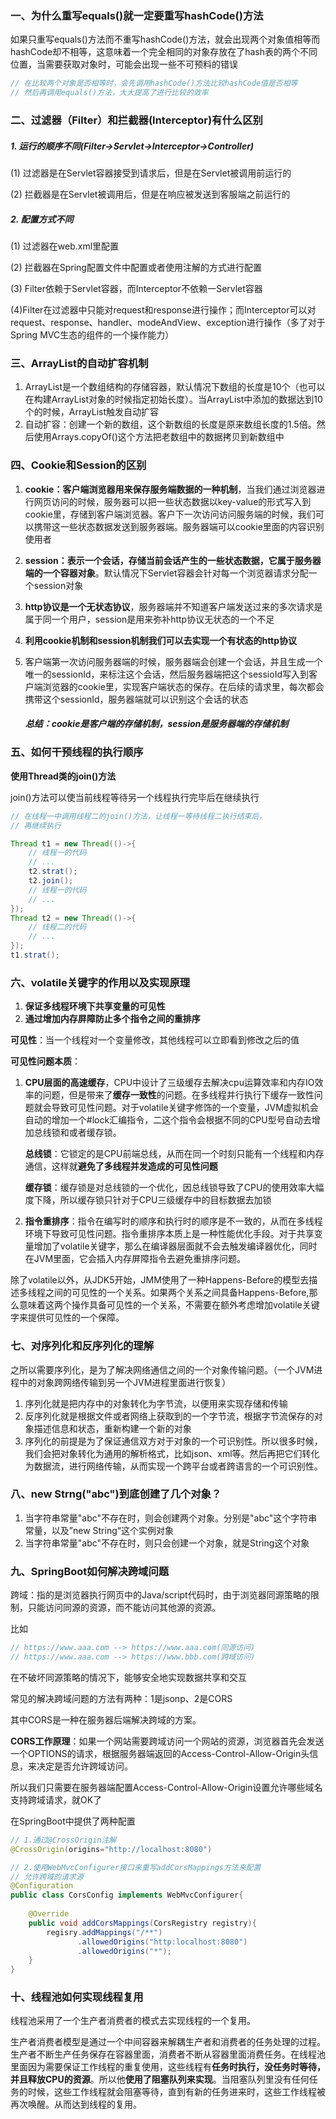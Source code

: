 ### 一、为什么重写equals()就一定要重写hashCode()方法

如果只重写equals()方法而不重写hashCode()方法，就会出现两个对象值相等而hashCode却不相等，这意味着一个完全相同的对象存放在了hash表的两个不同位置，当需要获取对象时，可能会出现一些不可预料的错误

``` java
// 在比较两个对象是否相等时，会先调用hashCode()方法比较hashCode值是否相等
// 然后再调用equals()方法，大大提高了进行比较的效率
```



### 二、过滤器（Filter）和拦截器(Interceptor)有什么区别

##### 1. 运行的顺序不同(Filter->Servlet->Interceptor->Controller)

(1) 过滤器是在Servlet容器接受到请求后，但是在Servlet被调用前运行的

(2) 拦截器是在Servlet被调用后，但是在响应被发送到客服端之前运行的

##### 2. 配置方式不同

(1) 过滤器在web.xml里配置

(2) 拦截器在Spring配置文件中配置或者使用注解的方式进行配置

(3) Filter依赖于Servlet容器，而Interceptor不依赖一Servlet容器

(4)Filter在过滤器中只能对request和response进行操作；而Interceptor可以对request、response、handler、modeAndView、exception进行操作（多了对于Spring MVC生态的组件的一个操作能力）



### 三、ArrayList的自动扩容机制

1. ArrayList是一个数组结构的存储容器，默认情况下数组的长度是10个（也可以在构建ArrayList对象的时候指定初始长度）。当ArrayList中添加的数据达到10个的时候，ArrayList触发自动扩容
2. 自动扩容：创建一个新的数组，这个新数组的长度是原来数组长度的1.5倍。然后使用Arrays.copyOf()这个方法把老数组中的数据拷贝到新数组中



### 四、Cookie和Session的区别

1. **cookie：客户端浏览器用来保存服务端数据的一种机制**，当我们通过浏览器进行网页访问的时候，服务器可以把一些状态数据以key-value的形式写入到cookie里，存储到客户端浏览器。客户下一次访问访问服务端的时候，我们可以携带这一些状态数据发送到服务器端。服务器端可以cookie里面的内容识别使用者

2. **session：表示一个会话，存储当前会话产生的一些状态数据，它属于服务器端的一个容器对象**。默认情况下Servlet容器会针对每一个浏览器请求分配一个session对象

3. **http协议是一个无状态协议**，服务器端并不知道客户端发送过来的多次请求是属于同一个用户，session是用来弥补http协议无状态的一个不足

4. **利用cookie机制和session机制我们可以去实现一个有状态的http协议**

5. 客户端第一次访问服务器端的时候，服务器端会创建一个会话，并且生成一个唯一的sessionId，来标注这个会话，然后服务器端把这个sessioId写入到客户端浏览器的cookie里，实现客户端状态的保存。在后续的请求里，每次都会携带这个sessionId，服务器端就可以识别这个会话的状态

   ##### 总结：cookie是客户端的存储机制，session是服务器端的存储机制



### 五、如何干预线程的执行顺序

**使用Thread类的join()方法**

join()方法可以使当前线程等待另一个线程执行完毕后在继续执行

``` java
// 在线程一中调用线程二的join()方法，让线程一等待线程二执行结束后，
// 再继续执行

Thread t1 = new Thread(()->{
    // 线程一的代码
    // ...
    t2.strat();
    t2.join();
    // 线程一的代码
    // ...
});
Thread t2 = new Thread(()->{
    // 线程二的代码
    // ...
});
t1.strat();
```



### 六、volatile关键字的作用以及实现原理

1. **保证多线程环境下共享变量的可见性**
2. **通过增加内存屏障防止多个指令之间的重排序**

**可见性**：当一个线程对一个变量修改，其他线程可以立即看到修改之后的值

**可见性问题本质**：

1. **CPU层面的高速缓存**，CPU中设计了三级缓存去解决cpu运算效率和内存IO效率的问题，但是带来了**缓存一致性**的问题。在多线程并行执行下缓存一致性问题就会导致可见性问题。对于volatile关键字修饰的一个变量，JVM虚拟机会自动的增加一个#lock汇编指令，二这个指令会根据不同的CPU型号自动去增加总线锁和或者缓存锁。

   **总线锁**：它锁定的是CPU前端总线，从而在同一个时刻只能有一个线程和内存通信，这样就**避免了多线程并发造成的可见性问题**

   **缓存锁**：缓存锁是对总线锁的一个优化，因总线锁导致了CPU的使用效率大幅度下降，所以缓存锁只针对于CPU三级缓存中的目标数据去加锁

2. **指令重排序**：指令在编写时的顺序和执行时的顺序是不一致的，从而在多线程环境下导致可见性问题。指令重排序本质上是一种性能优化手段。对于共享变量增加了volatile关键字，那么在编译器层面就不会去触发编译器优化，同时在JVM里面，它会插入内存屏障指令去避免重排序问题。

除了volatile以外，从JDK5开始，JMM使用了一种Happens-Before的模型去描述多线程之间的可见性的一个关系。如果两个关系之间具备Happens-Before,那么意味着这两个操作具备可见性的一个关系，不需要在额外考虑增加volatile关键字来提供可见性的一个保障。



### 七、对序列化和反序列化的理解

之所以需要序列化，是为了解决网络通信之间的一个对象传输问题。（一个JVM进程中的对象跨网络传输到另一个JVM进程里面进行恢复）

1. 序列化就是把内存中的对象转化为字节流，以便用来实现存储和传输
2. 反序列化就是根据文件或者网络上获取到的一个字节流，根据字节流保存的对象描述信息和状态，重新构建一个新的对象
3. 序列化的前提是为了保证通信双方对于对象的一个可识别性。所以很多时候，我们会把对象转化为通用的解析格式，比如json、xml等。然后再把它们转化为数据流，进行网络传输，从而实现一个跨平台或者跨语言的一个可识别性。



### 八、new Strng("abc")到底创建了几个对象？

1. 当字符串常量"abc"不存在时，则会创建两个对象。分别是"abc"这个字符串常量，以及”new String“这个实例对象
2. 当字符串常量"abc"不存在时，则只会创建一个对象，就是String这个对象



### 九、SpringBoot如何解决跨域问题

跨域：指的是浏览器执行网页中的Java/script代码时，由于浏览器同源策略的限制，只能访问同源的资源，而不能访问其他源的资源。

比如

``` java
// https://www.aaa.com --> https://www.aaa.com(同源访问)
// https://www.aaa.com --> https://www.bbb.com(跨域访问)
```

在不破坏同源策略的情况下，能够安全地实现数据共享和交互

常见的解决跨域问题的方法有两种：1是jsonp、2是CORS

其中CORS是一种在服务器后端解决跨域的方案。

**CORS工作原理**：如果一个网站需要跨域访问一个网站的资源，浏览器首先会发送一个OPTIONS的请求，根据服务器端返回的Access-Control-Allow-Origin头信息，来决定是否允许跨域访问。

所以我们只需要在服务器端配置Access-Control-Allow-Origin设置允许哪些域名支持跨域请求，就OK了

在SpringBoot中提供了两种配置

``` java
// 1.通过@CrossOrigin注解
@CrossOrigin(origins="http://localhost:8080")

// 2.使用WebMvcConfigurer接口来重写addCorsMappings方法来配置
// 允许跨域的请求源
@Configuration
public class CorsConfig implements WebMvcConfigurer{
    
    @Override
    public void addCorsMappings(CorsRegistry registry){
        regisry.addMappings("/**")
               .allowedOrigins("http:localhost:8080")
               .allowedOrigins("*");
    }
}

```



### 十、线程池如何实现线程复用

线程池采用了一个生产者消费者的模式去实现线程的一个复用。

生产者消费者模型是通过一个中间容器来解耦生产者和消费者的任务处理的过程。生产者不断生产任务保存在容器里面，消费者不断从容器里面消费任务。在线程池里面因为需要保证工作线程的重复使用，这些线程有**任务时执行，没任务时等待，并且释放CPU的资源**。所以他**使用了阻塞队列来实现**。当阻塞队列里没有任何任务的时候，这些工作线程就会阻塞等待，直到有新的任务进来时，这些工作线程被再次唤醒。从而达到线程的复用。